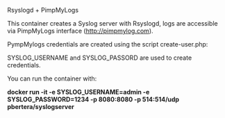 Rsyslogd + PimpMyLogs

This container creates a Syslog server with Rsyslogd, logs are accessible via PimpMyLogs interface (http://pimpmylog.com).

PympMylogs credentials are created using the script create-user.php:

SYSLOG_USERNAME and SYSLOG_PASSORD are used to create credentials.

You can run the container with:

**docker run -it -e SYSLOG_USERNAME=admin -e SYSLOG_PASSWORD=1234 -p 8080:8080 -p 514:514/udp pbertera/syslogserver**
